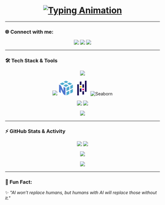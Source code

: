 <h1 align="center">
  <a href="https://git.io/typing-svg">
    <img src="https://readme-typing-svg.demolab.com?font=Fira+Code&size=32&duration=2800&pause=700&color=00FF7F&center=true&vCenter=true&width=750&lines=Hi+%F0%9F%91%8B+I'm+Azan+Waseem;AI+Engineer;Data+Scientist;Learning+LLMs;Deep+Learning+Explorer;Generative+AI+Enthusiast" alt="Typing Animation" />
  </a>
</h1>

---

### 🌐 Connect with me:
<p align="center">
  <a href="https://www.linkedin.com/in/azanwaseem"><img src="https://img.shields.io/badge/LinkedIn-0077B5?style=for-the-badge&logo=linkedin&logoColor=white" /></a>
  <a href="https://github.com/AzanWasim"><img src="https://img.shields.io/badge/GitHub-000?style=for-the-badge&logo=github&logoColor=white" /></a>
  <a href="#"><img src="https://img.shields.io/badge/Portfolio-32CD32?style=for-the-badge&logo=vercel&logoColor=white" /></a>
</p>

---

### 🛠️ Tech Stack & Tools

<p align="center">
  <!-- Core Languages -->
  <img src="https://skillicons.dev/icons?i=python,java,c,cpp,git,github,vscode,linux&perline=8" />
</p>

<p align="center">
  <!-- AI / ML Libraries -->
  <img src="https://skillicons.dev/icons?i=pytorch,tensorflow,opencv&perline=6" />
  <img src="https://raw.githubusercontent.com/devicons/devicon/master/icons/numpy/numpy-original.svg" height="48" alt="NumPy" />
  <img src="https://raw.githubusercontent.com/devicons/devicon/master/icons/pandas/pandas-original.svg" height="48" alt="Pandas" />
  <img src="https://seaborn.pydata.org/_static/logo-wide-lightbg.svg" height="48" alt="Seaborn" />
</p>

<p align="center">
  <!-- Big Data / Cloud -->
  <img src="https://skillicons.dev/icons?i=spark,hadoop&perline=6" />
  <img src="https://skillicons.dev/icons?i=aws,gcp,azure&perline=6" />
</p>

<p align="center">
  <!-- GenAI -->
  <img src="https://img.shields.io/badge/Generative%20AI-6A5ACD?style=for-the-badge&logo=openai&logoColor=white" />
</p>

---

### ⚡ GitHub Stats & Activity

<p align="center">
  <img src="https://github-readme-stats.vercel.app/api?username=AzanWasim&show_icons=true&theme=tokyonight" height="160" />
  <img src="https://github-readme-streak-stats.herokuapp.com/?user=AzanWasim&theme=tokyonight" height="160" />
</p>

<p align="center">
  <!-- Wave Design Footer -->
  <img src="https://capsule-render.vercel.app/api?type=waving&color=00FF7F&height=120&section=footer&animation=twinkling" />
</p>

<p align="center">
  <img src="https://github-readme-activity-graph.vercel.app/graph?username=AzanWasim&theme=react-dark" />
</p>

---

### 🎯 Fun Fact:
✨ *"AI won’t replace humans, but humans with AI will replace those without it."*
